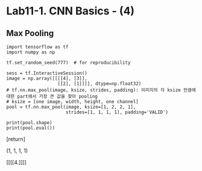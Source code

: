 # Lab11-1. CNN Basics - (4)

## Max Pooling

    import tensorflow as tf
    import numpy as np

    tf.set_random_seed(777)  # for reproducibility

    sess = tf.InteractiveSession()
    image = np.array([[[[4], [3]],
                       [[2], [1]]]], dtype=np.float32)
    # tf.nn.max_pool(image, ksize, strides, padding): 이미지의 각 ksize 만큼에 대한 part에서 가장 큰 값을 찾아 pooling
    # ksize = [one image, width, height, one channel]
    pool = tf.nn.max_pool(image, ksize=[1, 2, 2, 1],
                          strides=[1, 1, 1, 1], padding='VALID')

    print(pool.shape)
    print(pool.eval())

[return]

(1, 1, 1, 1)

[[[[4.]]]]